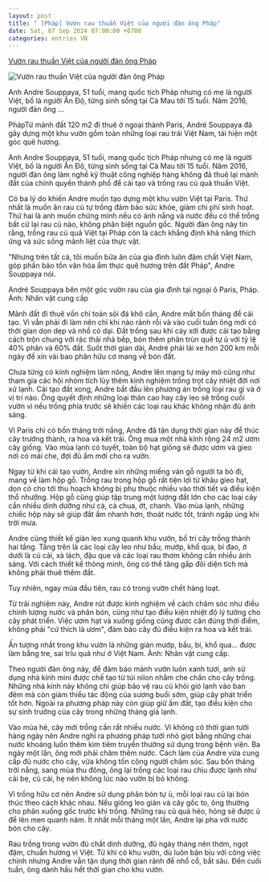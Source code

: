 ```yaml
---
layout: post
title: " [Pháp] Vườn rau thuần Việt của người đàn ông Pháp"
date: Sat, 07 Sep 2024 07:00:00 +0700
categories: entries VN
---
```

[Vườn rau thuần Việt của người đàn ông Pháp](https://vnexpress.net/vuon-rau-thuan-viet-cua-nguoi-dan-ong-phap-4789209.html)

![Vườn rau thuần Việt của người đàn ông Pháp](https://vcdn1-giadinh.vnecdn.net/2024/09/06/anh33-1725546675-5764-1725598674.jpg?w=1200&h=0&q=100&dpr=1&fit=crop&s=v28soPF9RdSWCbh2DBmm-g)

Anh Andre Souppaya, 51 tuổi, mang quốc tịch Pháp nhưng có mẹ là người Việt, bố là người Ấn Độ, từng sinh sống tại Cà Mau tới 15 tuổi. Năm 2016, người đàn ông ...

PhápTừ mảnh đất 120 m2 đi thuê ở ngoại thành Paris, André Souppaya đã gây dựng một khu vườn gồm toàn những loại rau trái Việt Nam, tái hiện một góc quê hương.

Anh Andre Souppaya, 51 tuổi, mang quốc tịch Pháp nhưng có mẹ là người Việt, bố là người Ấn Độ, từng sinh sống tại Cà Mau tới 15 tuổi. Năm 2016, người đàn ông làm nghề kỹ thuật công nghiệp hàng không đã thuê lại mảnh đất của chính quyền thành phố để cải tạo và trồng rau củ quả thuần Việt.

Có ba lý do khiến Andre muốn tạo dựng một khu vườn Việt tại Paris. Thứ nhất là muốn ăn rau củ tự trồng đảm bảo sức khỏe, giảm chi phí sinh hoạt. Thứ hai là anh muốn chứng minh nếu có ánh nắng và nước đều có thể trồng bất cứ lại rau củ nào, không phân biệt nguồn gốc. Người đàn ông này tin rằng, trồng rau củ quả Việt tại Pháp còn là cách khẳng định khả năng thích ứng và sức sống mãnh liệt của thực vật.

"Nhưng trên tất cả, tôi muốn bữa ăn của gia đình luôn đậm chất Việt Nam, góp phần bảo tồn văn hóa ẩm thực quê hương trên đất Pháp", Andre Souppaya nói.

André Souppaya bên một góc vườn rau của gia đình tại ngoại ô Paris, Pháp. Ảnh: Nhân vật cung cấp

Mảnh đất đi thuê vốn chỉ toàn sỏi đá khô cằn, Andre mất bốn tháng để cải tạo. Vì vẫn phải đi làm nên chỉ khi nào rảnh rỗi và vào cuối tuần ông mới có thời gian dọn dẹp và nhổ cỏ dại. Đất trồng sau khi cày xới được cải tạo bằng cách trộn chung với rác thải nhà bếp, bón thêm phân trùn quế tự ủ với tỷ lệ 40% phân và 60% đất. Suốt thời gian dài, André phải lái xe hơn 200 km mỗi ngày để xin vài bao phân hữu cơ mang về bón đất.

Chưa từng có kinh nghiệm làm nông, Andre lên mạng tự mày mò cũng như tham gia các hội nhóm tích lũy thêm kinh nghiệm trồng trọt cây nhiệt đới nơi xứ lạnh. Cải tạo đất xong, Andre bắt đầu lên phương án trồng loại rau gì và ở vị trí nào. Ông quyết định những loại thân cao hay cây leo sẽ trồng cuối vườn vì nếu trồng phía trước sẽ khiến các loại rau khác không nhận đủ ánh sáng.

Vì Paris chỉ có bốn tháng trời nắng, Andre đã tận dụng thời gian này để thúc cây trưởng thành, ra hoa và kết trái. Ông mua một nhà kính rộng 24 m2 ươm cây giống. Vào mùa lạnh có tuyết, toàn bộ hạt giống sẽ được ươm và gieo nơi có mái che, đợi đủ ấm mới cho ra vườn.

Ngay từ khi cải tạo vườn, Andre xin những miếng ván gỗ người ta bỏ đi, mang về làm hộp gỗ. Trồng rau trong hộp gỗ rất tiện lợi từ khâu gieo hạt, dọn cỏ cho tới thu hoạch không bị phụ thuộc nhiều vào thời tiết và điều kiện thổ nhưỡng. Hộp gỗ cũng giúp tập trung một lượng đất lớn cho các loại cây cần nhiều dinh dưỡng như cà, cà chua, ớt, chanh. Vào mùa lạnh, những chiếc hộp này sẽ giúp đất ấm nhanh hơn, thoát nước tốt, tránh ngập úng khi trời mưa.

Andre cũng thiết kế giàn leo xung quanh khu vườn, bố trí cây trồng thành hai tầng. Tầng trên là các loại cây leo như bầu, mướp, khổ qua, bí đao, ở dưới là củ cải, xà lách, đậu que và các loại rau thơm không cần nhiều ánh sáng. Với cách thiết kế thông minh, ông có thể tăng gấp đôi diện tích mà không phải thuê thêm đất.

Tuy nhiên, ngay mùa đầu tiên, rau cỏ trong vườn chết hàng loạt.

Từ trải nghiệm này, Andre rút được kinh nghiệm về cách chăm sóc như điều chỉnh lượng nước và phân bón, cũng như tạo điều kiện nhiệt độ lý tưởng cho cây phát triển. Việc ươm hạt và xuống giống cũng được căn đúng thời điểm, không phải "cứ thích là ươm", đảm bảo cây đủ điều kiện ra hoa và kết trái.

Ấn tượng nhất trong khu vườn là những giàn mướp, bầu, bí, khổ qua... được làm bằng tre, sai trĩu quả như ở Việt Nam. Ảnh: Nhân vật cung cấp.

Theo người đàn ông này, để đảm bảo mảnh vườn luôn xanh tươi, anh sử dụng nhà kính mini được chế tạo từ túi nilon nhằm che chắn cho cây trồng. Những nhà kính này không chỉ giúp bảo vệ rau củ khỏi gió lạnh vào ban đêm mà còn giảm thiểu tác động của sương buổi sớm, giúp cây phát triển tốt hơn. Ngoài ra phương pháp này còn giúp giữ ấm đất, tạo điều kiện cho sự sinh trưởng của cây trong những tháng giá lạnh.

Vào mùa hè, cây mới trồng cần rất nhiều nước. Vì không có thời gian tưới hàng ngày nên Andre nghĩ ra phương pháp tưới nhỏ giọt bằng những chai nước khoáng luồn thêm kim tiêm truyền thường sử dụng trong bệnh viện. Ba ngày một lần, ông mới phải châm thêm nước. Cách làm của Andre vừa cung cấp đủ nước cho cây, vừa không tốn công người chăm sóc. Sau bốn tháng trời nắng, sang mùa thu đông, ông lại trồng các loại rau chịu được lạnh như cải bẹ, củ cải, hẹ nên không lúc nào vườn bị bỏ không.

Vì trồng hữu cơ nên Andre sử dụng phân bón tự ủ, mỗi loại rau củ lại bón thúc theo cách khác nhau. Nếu giống leo giàn và cây gốc to, ông thường cho phân xuống gốc trước khi trồng. Những rau củ quả héo, hỏng sẽ được ủ để lên men quanh năm. Ít nhất mỗi tháng một lần, Andre lại pha với nước bón cho cây.

Rau trồng trong vườn đủ chất dinh dưỡng, đủ ngày tháng nên thơm, ngọt đậm, chuẩn hương vị Việt. Từ khi có khu vườn, dù luôn bận bịu với công việc chính nhưng Andre vẫn tận dụng thời gian rảnh để nhổ cổ, bắt sâu. Đến cuối tuần, ông dành hầu hết thời gian cho khu vườn.

